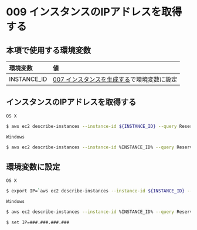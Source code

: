 # 009 インスタンスのIPアドレスを取得する

## 本項で使用する環境変数

|環境変数|値|
|:--|:--|
|INSTANCE_ID|[007 インスタンスを生成する](/ec2/007_create_instance.md)で環境変数に設定|

## インスタンスのIPアドレスを取得する

`OS X`

```bash
$ aws ec2 describe-instances --instance-id ${INSTANCE_ID} --query Reservations[0].Instances[0].PublicIpAddress
```

`Windows`

```bash
$ aws ec2 describe-instances --instance-id %INSTANCE_ID% --query Reservations[0].Instances[0].PublicIpAddress
```


## 環境変数に設定

`OS X`

```bash
$ export IP=`aws ec2 describe-instances --instance-id ${INSTANCE_ID} --query Reservations[0].Instances[0].PublicIpAddress --output text`
```

`Windows`

```bash
$ aws ec2 describe-instances --instance-id %INSTANCE_ID% --query Reservations[0].Instances[0].PublicIpAddress
```

```bash
$ set IP=###.###.###.###
```
